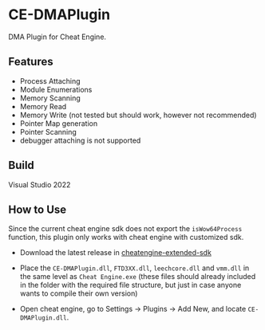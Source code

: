 # CE-DMAPlugin

DMA Plugin for Cheat Engine.

## Features

- Process Attaching
- Module Enumerations
- Memory Scanning
- Memory Read
- Memory Write (not tested but should work, however not recommended)
- Pointer Map generation
- Pointer Scanning
- debugger attaching is not supported

## Build

Visual Studio 2022

## How to Use

Since the current cheat engine sdk does not export the `isWow64Process` function, this plugin only works with cheat engine with customized sdk.

- Download the latest release in [cheatengine-extended-sdk](https://github.com/kaijia2022/cheatengine-extended-sdk)

- Place the `CE-DMAPlugin.dll`, `FTD3XX.dll`, `leechcore.dll` and `vmm.dll` in the same level as `Cheat Engine.exe` (these files should already included in the folder with the required file structure, but just in case anyone wants to compile their own version)

- Open cheat engine, go to Settings -> Plugins -> Add New, and locate `CE-DMAPlugin.dll`.

